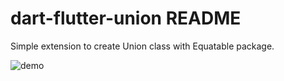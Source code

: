 # dart-flutter-union README

Simple extension to create Union class with Equatable package.

![demo](assets/demo.gif)
